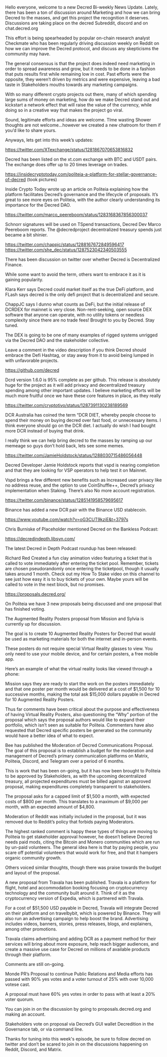 Hello everyone, welcome to a new Decred Bi-weekly News Update. Lately, there has been a ton of discussion around Marketing and how we can bring Decred to the masses, and get this project the recognition it deserves. Discussions are taking place on the decred Subreddit, discord and on chat.decred.org

This effort is being spearheaded by popular on-chain research analyst Checkmate who has been regularly driving discussion weekly on Reddit on how we can improve the Decred protocol, and discuss any skepticisms the community may have.

The general consensus is that the project does indeed need marketing in order to spread awareness and grow, but it needs to be done in a fashion that puts results first while remaining low in cost. Past efforts were the opposite, they weren’t driven by metrics and were expensive, leaving a bad taste in Stakeholders mouths towards any marketing campaigns.

With so many different crypto projects out there, many of which spending large sums of money on marketing, how do we make Decred stand out and kickstart a network effect that will raise the value of the currency, while doing so in a creative way that makes the project go viral.

Sound, legitimate efforts and ideas are welcome. TIme wasting Shower thoughts are not welcome...however we created a new chatroom for them if you’d like to share yours.

Anyways, lets get into this week’s updates:



https://twitter.com/XTexchange/status/1281867070653816832

Decred has been listed on the xt.com exchange with BTC and USDT pairs. The exchange does offer up to 20 times leverage on trades.

https://insidecryptotoday.com/politeia-a-platform-for-stellar-governance-of-decred (took pictures)

Inside Crypto Today wrote up an article on Politeia explaining how the platform facilitates Decred’s governance and the lifecycle of proposals. It’s great to see more eyes on Politeia, with the author clearly understanding its importance for the Decred DAO.


https://twitter.com/marco_peereboom/status/1283168367856300037

Schnorr signatures will be used on TSpend transactions, Decred Dev Marco Peereboom reports. The @decredproject decentralized treasury spends just became a bit shinier.


https://twitter.com/chappjc/status/1288167672849596417
https://twitter.com/she_dec/status/1287523042340503555

There has been discussion on twitter over whether Decred is Decentralized Finance.

While some want to avoid the term, others want to embrace it as it is gaining popularity.


Klara Kerr says Decred could market itself as the true DeFi platform, and FLash says decred is the only defi project that is decentralized and secure.

ChappJC says I dunno what counts as DeFi, but the initial release of DCRDEX for mainnet is very close. Non-rent-seeking, open source DEX software that anyone can operate, with no utility tokens or needless complexity since there are no trade fees! Brought to you by Decred. Stay tuned.

The DEX is going to be one of many examples of rigged systems unrigged via the Decred DAO and the stakeholder collective.

Leave a comment in the video description if you think Decred should embrace the Defi Hashtag, or stay away from it to avoid being lumped in with unfavorable projects.

https://github.com/decred

Dcrd version 1.6.0 is 95% complete as per github. This release is absolutely huge for the project as it will add privacy and decentralized treasury spending among other important updates. I believe marketing efforts will be much more fruitful once we have these core features in place, as they really


https://twitter.com/cryptotivo/status/1287391130238189569


DCR Australia has coined the term “DCR DIET, whereby people choose to spend their money on buying decred over fast food, or unnecessary items. I think everyone should go on the DCR diet. I actually do wish I had bought more DCR instead of buying that drink.

I really think we can help bring decred to the masses by ramping up our memeage so guys don’t hold back, lets see some memes.


https://twitter.com/JamieHoldstock/status/1288030715486056448

Decred Developer Jamie Holdstock reports that vspd is nearing completion and that they are looking for VSP operators to help test it on Mainnet.

Vspd brings a few different new benefits such as Increased user privacy like no address reuse, and the option to use CoinShuffle++, Decred’s privacy implementation when Staking.
There’s also No more account registration.

https://twitter.com/binance/status/1285141958579695617

Binance has added a new DCR pair with the Binance USD stablecoin.

https://www.youtube.com/watch?v=oG3CUT9kziE&t=3797s

Chris Burniske of Placeholder mentioned Decred on the Bankless Podcast:

https://decredindepth.libsyn.com/

The latest Decred in Depth Podcast roundup has been released:

Richard Red Created a fun clay animation video featuring a ticket that is called to vote immediately after entering the ticket pool. Remember, tickets are chosen pseudorandomly once entering the ticketpool, though it usually takes around 1 month. Check out my How To Stake video on this channel to see just how easy it is to buy tickets of your own. Maybe yours will be called to vote in the next block, but no promises.

https://proposals.decred.org/

On Politeia we have 3 new proposals being discussed and one proposal that has finished voting.

The Augmented Reality Posters proposal from Mission and Sylvia is currently up for discussion.

The goal is to create 10 Augmented Reality Posters for Decred that would be used as marketing materials for both the internet and in-person events.

These posters do not require special Virtual Reality glasses to view. You only need to use your mobile device, and for certain posters, a free mobile app.

Here’s an example of what the virtual reality looks like viewed through a phone:

Mission says they are ready to start the work on the posters immediately and that one poster per month would be delivered at a cost of $1,500 for 10 successive months, making the total ask $15,000 dollars payable in Decred for 10 Augmented Reality Posters.

Thus far comments have been critical about the purpose and effectiveness of having Virtual Reality Posters, also questioning the “Why” portion of the proposal which says the proposal authors would like to expand their portfolio, which isn’t seen as suitable for Politeia. Commenters have also requested that Decred specific posters be generated so the community would have a better idea of what to expect.

Bee has published the Moderation of Decred Communications Proposal.
The goal of this proposal is to establish a budget for the moderation and management of Decred’s primary communication platforms on Matrix, Politeia, Discord, and Telegram over a period of 6 months.

This is work that has been on-going, but it has now been brought to Politeia to be approved by Stakeholders, as with the upcoming decentralized treasury, all projected expenditures must be billed against an approved proposal, making expenditures completely transparent to stakeholders.

The proposal asks for a capped limit of $1,500 a month, with expected costs of $800 per month. This translates to a maximum of $9,000 per month, with an expected amount of $4,800.

Moderation of Reddit was initially included in the proposal, but it was removed due to Reddit’s policy that forbids paying Moderators.

The highest ranked comment is happy these types of things are moving to Politeia to get stakeholder approval however, he doesn’t believe Decred needs paid mods, citing the Bitcoin and Monero communities which are run by un-paid volunteers. The general idea here is that by paying people, you scare off potential volunteers that would work for free, and that it hampers organic community growth.

Others voiced similar thoughts, though there was praise towards the budget and layout of the proposal.

A new proposal from Travala has been published. Travala is a platform for flight, hotel and accommodation booking focusing on cryptocurrency technology and the community built around it. Think of it as the cryptocurrency version of Expedia, which is partnered with Travala.

For a cost of $51,500 USD payable in Decred, Travala will integrate Decred on their platform and on travelbybit, which is powered by Binance.  They will also run an advertising campaign to help boost the brand. Advertising includes videos, banners, stories, press releases, blogs, and explainers, among other promotions.

Travala claims advertising and adding DCR as a payment method for their services will bring about more exposure, help reach bigger audiences, and create a massive use case for Decred on millions of available products through their platform.

Comments are still on-going.

Monde PR’s Proposal to continue Public Relations and Media efforts has passed with 90% yes votes and a voter turnout of 25% with over 10,000 votese cast.

A proposal must have 60% yes votes in order to pass with at least a 20% voter quorum. 

You can join in on the discussion by going to proposals.decred.org and making an account.

Stakeholders vote on proposal via Decred’s GUI wallet Decredition in the Governance tab, or via command line.

Thanks for tuning into this week's episode, be sure to follow decred on twitter and don’t be scared to join in on the discussions happening on Reddit, Discord, and Matrix.
